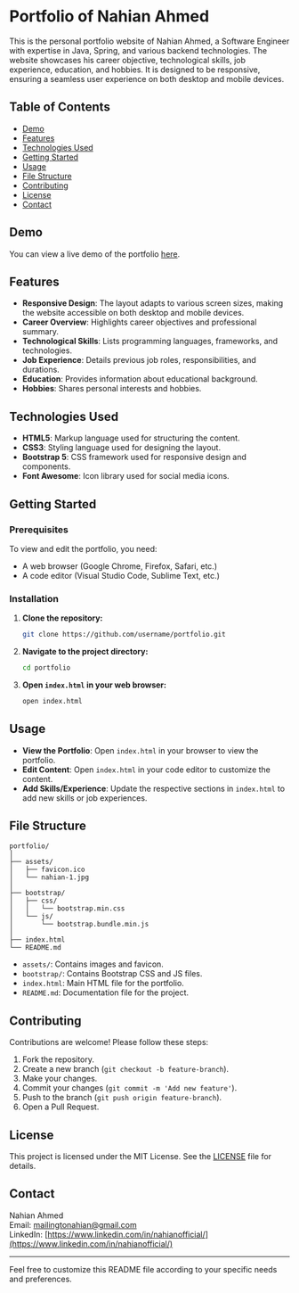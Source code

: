 # Portfolio of Nahian Ahmed

This is the personal portfolio website of Nahian Ahmed, a Software Engineer with expertise in Java, Spring, and various backend technologies. The website showcases his career objective, technological skills, job experience, education, and hobbies. It is designed to be responsive, ensuring a seamless user experience on both desktop and mobile devices.

## Table of Contents

- [Demo](#demo)
- [Features](#features)
- [Technologies Used](#technologies-used)
- [Getting Started](#getting-started)
- [Usage](#usage)
- [File Structure](#file-structure)
- [Contributing](#contributing)
- [License](#license)
- [Contact](#contact)

## Demo

You can view a live demo of the portfolio [here](#).

## Features

- **Responsive Design**: The layout adapts to various screen sizes, making the website accessible on both desktop and mobile devices.
- **Career Overview**: Highlights career objectives and professional summary.
- **Technological Skills**: Lists programming languages, frameworks, and technologies.
- **Job Experience**: Details previous job roles, responsibilities, and durations.
- **Education**: Provides information about educational background.
- **Hobbies**: Shares personal interests and hobbies.

## Technologies Used

- **HTML5**: Markup language used for structuring the content.
- **CSS3**: Styling language used for designing the layout.
- **Bootstrap 5**: CSS framework used for responsive design and components.
- **Font Awesome**: Icon library used for social media icons.

## Getting Started

### Prerequisites

To view and edit the portfolio, you need:

- A web browser (Google Chrome, Firefox, Safari, etc.)
- A code editor (Visual Studio Code, Sublime Text, etc.)

### Installation

1. **Clone the repository:**

   ```bash
   git clone https://github.com/username/portfolio.git
   ```

2. **Navigate to the project directory:**

   ```bash
   cd portfolio
   ```

3. **Open `index.html` in your web browser:**

   ```bash
   open index.html
   ```

## Usage

- **View the Portfolio**: Open `index.html` in your browser to view the portfolio.
- **Edit Content**: Open `index.html` in your code editor to customize the content.
- **Add Skills/Experience**: Update the respective sections in `index.html` to add new skills or job experiences.

## File Structure

```
portfolio/
│
├── assets/
│   ├── favicon.ico
│   └── nahian-1.jpg
│
├── bootstrap/
│   ├── css/
│   │   └── bootstrap.min.css
│   └── js/
│       └── bootstrap.bundle.min.js
│
├── index.html
└── README.md
```

- `assets/`: Contains images and favicon.
- `bootstrap/`: Contains Bootstrap CSS and JS files.
- `index.html`: Main HTML file for the portfolio.
- `README.md`: Documentation file for the project.

## Contributing

Contributions are welcome! Please follow these steps:

1. Fork the repository.
2. Create a new branch (`git checkout -b feature-branch`).
3. Make your changes.
4. Commit your changes (`git commit -m 'Add new feature'`).
5. Push to the branch (`git push origin feature-branch`).
6. Open a Pull Request.

## License

This project is licensed under the MIT License. See the [LICENSE](LICENSE) file for details.

## Contact

Nahian Ahmed  
Email: [mailingtonahian@gmail.com](mailto:mailingtonahian@gmail.com)  
LinkedIn: [https://www.linkedin.com/in/nahianofficial/](https://www.linkedin.com/in/nahianofficial/)

---

Feel free to customize this README file according to your specific needs and preferences.